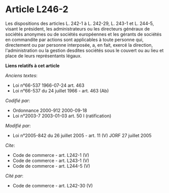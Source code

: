 # Article L246-2

Les dispositions des articles L. 242-1 à L. 242-29, L. 243-1 et L. 244-5, visant le président, les administrateurs ou les
directeurs généraux de sociétés anonymes ou de sociétés européennes et les gérants de sociétés en commandite par actions sont
applicables à toute personne qui, directement ou par personne interposée, a, en fait, exercé la direction, l'administration
ou la gestion desdites sociétés sous le couvert ou au lieu et place de leurs représentants légaux.

**Liens relatifs à cet article**

_Anciens textes_:

  - Loi n°66-537 1966-07-24 art. 463
  - Loi n°66-537 du 24 juillet 1966 - art. 463 (Ab)

_Codifié par_:

  - Ordonnance 2000-912 2000-09-18
  - Loi n°2003-7 2003-01-03 art. 50 I (ratification)

_Modifié par_:

  - Loi n°2005-842 du 26 juillet 2005 - art. 11 (V) JORF 27 juillet 2005

_Cite_:

  - Code de commerce - art. L242-1 (V)
  - Code de commerce - art. L243-1 (V)
  - Code de commerce - art. L244-5 (V)

_Cité par_:

  - Code de commerce - art. L242-30 (V)
